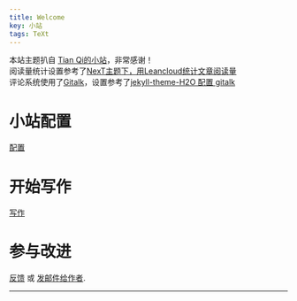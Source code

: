 ```yaml
---
title: Welcome
key: 小站
tags: TeXt
---
```

本站主题扒自 [Tian Qi的小站](https://tianqi.name/blog/)，非常感谢！  
阅读量统计设置参考了[NexT主题下，用Leancloud统计文章阅读量](https://blog.csdn.net/weixin_39345384/article/details/80787998)  
评论系统使用了[Gitalk](https://github.com/gitalk/gitalk )，设置参考了[jekyll-theme-H2O 配置 gitalk](https://weijunzii.github.io/2018/06/29/Add-Gitalk-In-Jekyll-Theme-H2O.html)
# 小站配置
[配置](https://tianqi.name/jekyll-TeXt-theme/docs/en/configuration) 
# 开始写作
[写作](https://tianqi.name/jekyll-TeXt-theme/docs/en/writing-posts) 
# 参与改进
[反馈](https://github.com/kitian616/jekyll-TeXt-theme/issues)  或 [发邮件给作者](mailto:kitian616@outlook.com).

---
